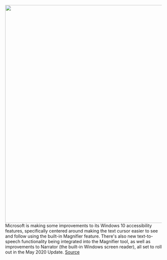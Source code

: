 <img src='https://cdn.vox-cdn.com/thumbor/dzo9PKr9D-n-bIBlvQJGUx1JqtE=/0x0:1280x800/1200x800/filters:focal(538x298:742x502)/cdn.vox-cdn.com/uploads/chorus_image/image/66828582/windows.0.png' width='700px' /><br/>
Microsoft is making some improvements to its Windows 10 accessibility features, specifically centered around making the text cursor easier to see and follow using the built-in Magnifier feature. There's also new text-to-speech functionality being integrated into the Magnifier tool, as well as improvements to Narrator (the built-in Windows screen reader), all set to roll out in the May 2020 Update.
<a href='https://www.theverge.com/2020/5/21/21266469/windows-10-accessibility-improvements-cursor-screen-reader-may-2020-update'> Source <a/>